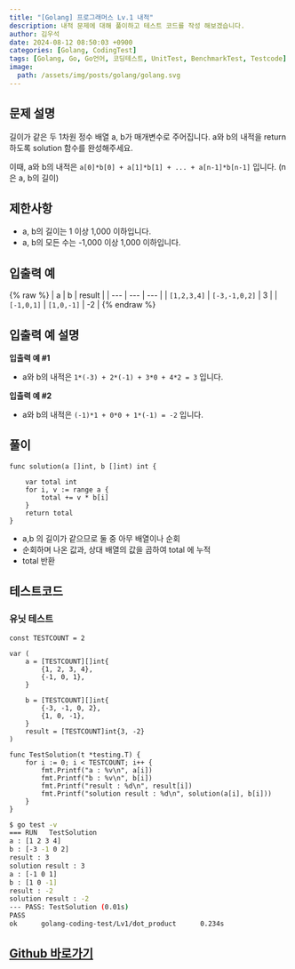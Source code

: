 ```yaml
---
title: "[Golang] 프로그래머스 Lv.1 내적"
description: 내적 문제에 대해 풀이하고 테스트 코드를 작성 해보겠습니다.
author: 김우석
date: 2024-08-12 08:50:03 +0900
categories: [Golang, CodingTest]
tags: [Golang, Go, Go언어, 코딩테스트, UnitTest, BenchmarkTest, Testcode]
image:
  path: /assets/img/posts/golang/golang.svg
---
```


## 문제 설명
길이가 같은 두 1차원 정수 배열 a, b가 매개변수로 주어집니다. a와 b의 내적을 return 하도록 solution 함수를 완성해주세요.

이때, a와 b의 내적은 `a[0]*b[0] + a[1]*b[1] + ... + a[n-1]*b[n-1]` 입니다. (n은 a, b의 길이)


## 제한사항
- a, b의 길이는 1 이상 1,000 이하입니다.
- a, b의 모든 수는 -1,000 이상 1,000 이하입니다.


## 입출력 예
{% raw %}
| a | b | result |
| --- | --- | --- |
| `[1,2,3,4]` | `[-3,-1,0,2]` | 3 |
| `[-1,0,1]` | `[1,0,-1]` | \-2 |
{% endraw %}


## 입출력 예 설명
**입출력 예 #1**

- a와 b의 내적은 `1*(-3) + 2*(-1) + 3*0 + 4*2 = 3` 입니다.


**입출력 예 #2**

- a와 b의 내적은 `(-1)*1 + 0*0 + 1*(-1) = -2` 입니다.


## 풀이 
```golang
func solution(a []int, b []int) int {

	var total int
	for i, v := range a {
		total += v * b[i]
	}
	return total
}
```

- a,b 의 길이가 같으므로 둘 중 아무 배열이나 순회
- 순회하며 나온 값과, 상대 배열의 값을 곱하여 total 에 누적
- total 반환


## 테스트코드
### 유닛 테스트
```golang
const TESTCOUNT = 2

var (
	a = [TESTCOUNT][]int{
		{1, 2, 3, 4},
		{-1, 0, 1},
	}

	b = [TESTCOUNT][]int{
		{-3, -1, 0, 2},
		{1, 0, -1},
	}
	result = [TESTCOUNT]int{3, -2}
)

func TestSolution(t *testing.T) {
	for i := 0; i < TESTCOUNT; i++ {
		fmt.Printf("a : %v\n", a[i])
		fmt.Printf("b : %v\n", b[i])
		fmt.Printf("result : %d\n", result[i])
		fmt.Printf("solution result : %d\n", solution(a[i], b[i]))
	}
}
```

```bash
$ go test -v
=== RUN   TestSolution
a : [1 2 3 4]
b : [-3 -1 0 2]
result : 3
solution result : 3
a : [-1 0 1]
b : [1 0 -1]
result : -2
solution result : -2
--- PASS: TestSolution (0.01s)
PASS
ok      golang-coding-test/Lv1/dot_product      0.234s
```

## [Github 바로가기](https://github.com/kr-goos/golang-coding-test/tree/master/programmers/Lv1/dot_product)